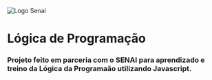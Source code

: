 ![Logo Senai](https://upload.wikimedia.org/wikipedia/commons/thumb/8/8c/SENAI_S%C3%A3o_Paulo_logo.png/1280px-SENAI_S%C3%A3o_Paulo_logo.png )

# Lógica de Programação
### Projeto feito em parceria com o SENAI para aprendizado e treino da Lógica da Programaão utilizando Javascript. 
